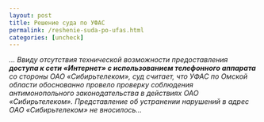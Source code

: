 ```yaml
---
layout: post
title: Решение суда по УФАС
permalink: /reshenie-suda-po-ufas.html
categories: [uncheck]
---
```



<i>&#8230; Ввиду отсутствия технической возможности предоставления <b>доступа к сети &#171;Интернет&#187; с использованием телефонного аппарата</b> со стороны ОАО &#171;Сибирьтелеком&#187;, суд считает, что УФАС по Омской области обоснованно провело проверку соблюдения антимонопольного законодательства в действиях ОАО &#171;Сибирьтелеком&#187;. Представление об устранении нарушений в адрес ОАО &#171;Сибирьтелеком&#187; не вносилось&#8230;</i>

